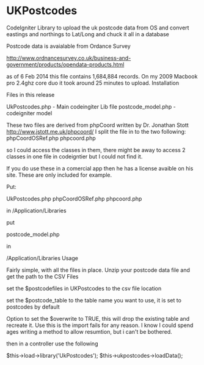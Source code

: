 UKPostcodes
===========

CodeIgniter Library to upload the uk postcode data from OS and convert eastings and northings to Lat/Long and chuck it all in a database

Postcode data is avaialable from Ordance Survey

http://www.ordnancesurvey.co.uk/business-and-government/products/opendata-products.html

as of 6 Feb 2014 this file contains 1,684,884 records. On my 2009 Macbook pro 2.4ghz core duo it took around 25 minutes to upload.
Installation

Files in this release

UkPostcodes.php - Main codeingiter Lib file postcode_model.php - codeigniter model

These two files are derived from phpCoord written by Dr. Jonathan Stott http://www.jstott.me.uk/phpcoord/ I split the file in to the two following: phpCoordOSRef.php phpcoord.php

so I could access the classes in them, there might be away to access 2 classes in one file in codeigntier but I could not find it.

If you do use these in a comercial app then he has a license avaible on his site. These are only included for example.

Put:

UkPostcodes.php phpCoordOSRef.php phpcoord.php

in /Application/Libraries

put

postcode_model.php

in

/Application/Libraries
Usage

Fairly simple, with all the files in place. Unzip your postcode data file and get the path to the CSV Files

set the $postcodefiles in UKPostcodes to the csv file location

set the $postcode_table to the table name you want to use, it is set to postcodes by default

Option to set the $overwrite to TRUE, this will drop the existing table and recreate it. Use this is the import fails for any reason. I know I could spend ages writing a method to allow resumtion, but i can't be bothered.

then in a controller use the following

  $this->load->library('UkPostcodes');
  $this->ukpostcodes->loadData();
